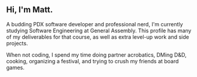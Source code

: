 ## Hi, I'm Matt.

A budding PDX software developer and professional nerd, I'm currently studying Software Engineering at General Assembly. This profile has many of my deliverables for that course, as well as extra level-up work and side projects. 

When not coding, I spend my time doing partner acrobatics, DMing D&D, cooking, organizing a festival, and trying to crush my friends at board games.

<!--
**radford-coding/radford-coding** is a ✨ _special_ ✨ repository because its `README.md` (this file) appears on your GitHub profile.

Here are some ideas to get you started:

- 🔭 I’m currently working on ...
- 🌱 I’m currently learning ...
- 👯 I’m looking to collaborate on ...
- 🤔 I’m looking for help with ...
- 💬 Ask me about ...
- 📫 How to reach me: ...
- 😄 Pronouns: ...
- ⚡ Fun fact: ...
-->
